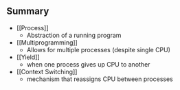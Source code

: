 ## Summary
- [[Process]]
	- Abstraction of a running program
- [[Multiprogramming]]
	- Allows for multiple processes (despite single CPU)
- [[Yield]]
	- when one process gives up CPU to another
- [[Context Switching]]
	- mechanism that reassigns CPU between processes